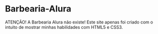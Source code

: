 # Barbearia-Alura
ATENÇÃO! A Barbearia Alura não existe! Este site apenas foi criado com o intuito de mostrar minhas habilidades com HTML5 e CSS3.
